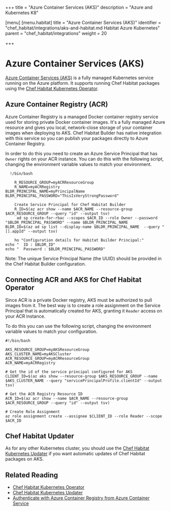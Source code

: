 +++
title = "Azure Container Services (AKS)"
description = "Azure and Kubernetes K8"

[menu]
  [menu.habitat]
    title = "Azure Container Services (AKS)"
    identifier = "chef_habitat/integrations/aks-and-habitat.md Habitat Azure Kubernetes"
    parent = "chef_habitat/integrations"
    weight = 20
    
+++

# <a name="aks-and-habitat" id="aks-and-habitat" data-magellan-target="aks-and-habitat">Azure Container Services (AKS)</a>

[Azure Container Services (AKS)](https://azure.microsoft.com/services/container-service/)
is a fully managed Kubernetes service running on the Azure platform. It supports running Chef Habitat
packages using the [Chef Habitat Kubernetes Operator](https://github.com/habitat-sh/habitat-operator).

## Azure Container Registry (ACR)

Azure Container Registry is a managed Docker container registry service used for storing private Docker container images. It's a fully managed Azure resource and gives you local, network-close storage of your container images when deploying to AKS. Chef Habitat Builder has native integration with this service so you can publish your packages directly to Azure Container Registry.

In order to do this you need to create an Azure Service Principal that has `Owner` rights
on your ACR instance. You can do this with the following script, changing the environment
variable values to match your environment.

```
  !/bin/bash

    R_RESOURCE_GROUP=myACRResourceGroup
    R_NAME=myACRRegistry
BLDR_PRINCIPAL_NAME=myPrincipalName
BLDR_PRINCIPAL_PASSWORD="ThisIsVeryStrongPassword"

    Create Service Principal for Chef Habitat Builder
    R_ID=$(az acr show --name $ACR_NAME --resource-group $ACR_RESOURCE_GROUP --query "id" --output tsv)
     ad sp create-for-rbac --scopes $ACR_ID --role Owner --password "$BLDR_PRINCIPAL_PASSWORD" --name $BLDR_PRINCIPAL_NAME
BLDR_ID=$(az ad sp list --display-name $BLDR_PRINCIPAL_NAME  --query "[].appId" --output tsv)

    ho "Configuration details for Habitat Builder Principal:"
echo "  ID : $BLDR_ID"
echo "  Password : $BLDR_PRINCIPAL_PASSWORD"
```

Note: The unique Service Principal Name (the UUID) should be provided in the Chef Habitat Builder
configuration.

## Connecting ACR and AKS for Chef Habitat Operator

Since ACR is a private Docker registry, AKS must be authorized to pull images from it. The best way is to
create a role assignment on the Service Principal that is automatically created for AKS, granting it
`Reader` access on your ACR instance.

To do this you can use the following script, changing the environment variable values to match your configuration.

```
#!/bin/bash

AKS_RESOURCE_GROUP=myAKSResourceGroup
AKS_CLUSTER_NAME=myAKSCluster
ACR_RESOURCE_GROUP=myACRResourceGroup
ACR_NAME=myACRRegistry

# Get the id of the service principal configured for AKS
CLIENT_ID=$(az aks show --resource-group $AKS_RESOURCE_GROUP --name $AKS_CLUSTER_NAME --query "servicePrincipalProfile.clientId" --output tsv)

# Get the ACR Registry Resource ID
ACR_ID=$(az acr show --name $ACR_NAME --resource-group $ACR_RESOURCE_GROUP --query "id" --output tsv)

# Create Role Assignment
az role assignment create --assignee $CLIENT_ID --role Reader --scope $ACR_ID
```

## Chef Habitat Updater
As for any other Kubernetes cluster, you should use the [Chef Habitat Kubernetes Updater](https://github.com/habitat-sh/habitat-updater) if you want automatic updates
of Chef Habitat packages on AKS.

## Related Reading

* [Chef Habitat Kubernetes Operator](https://github.com/habitat-sh/habitat-operator)
* [Chef Habitat Kubernetes Updater](https://github.com/habitat-sh/habitat-updater)
* [Authenticate with Azure Container Registry from Azure Container Service](https://docs.microsoft.com/azure/container-registry/container-registry-auth-aks#grant-aks-access-to-acr)
